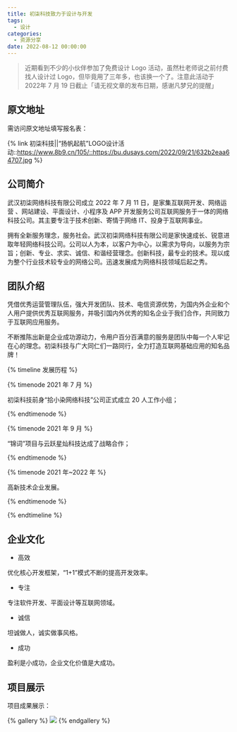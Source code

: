 ```yaml
---
title: 初柒科技致力于设计与开发
tags:
  - 设计
categories:
  - 资源分享
date: 2022-08-12 00:00:00
---
```


> 近期看到不少的小伙伴参加了免费设计 Logo 活动，虽然杜老师说之前付费找人设计过 Logo，但毕竟用了三年多，也该换一个了。注意此活动于 2022年 7 月 19 日截止「请无视文章的发布日期，感谢凡梦兄的提醒」

<!-- more -->

## 原文地址

需访问原文地址填写报名表：

{% link 初柒科技||“扬帆起航”LOGO设计活动::https://www.8b9.cn/105/::https://bu.dusays.com/2022/09/21/632b2eaa64707.jpg %}

## 公司简介

武汉初柒网络科技有限公司成立 2022 年 7 月 11 日，是家集互联网开发、网络运营 、网站建设、平面设计、小程序及 APP 开发服务公司互联网服务于一体的网络科技公司。其主要专注于技术创新、寄情于网络 IT、投身于互联网事业。

拥有全新服务理念，服务社会。武汉初柒网络科技有限公司是家快速成长、锐意进取年轻网络科技公司。公司以人为本，以客户为中心，以需求为导向，以服务为宗旨；创新、专业、求实、诚信、和谐经营理念。创新科技，最专业的技术。现以成为整个行业技术较专业的网络公司。迅速发展成为网络科技领域后起之秀。

## 团队介绍

凭借优秀运营管理队伍，强大开发团队、技术、电信资源优势，为国内外企业和个人用户提供优秀互联网服务，并吸引国内外优秀的知名企业于我们合作，共同致力于互联网应用服务。

不断推陈出新是企业成功源动力，令用户百分百满意的服务是团队中每一个人牢记在心的理念。初柒科技与广大同仁们一路同行，全力打造互联网基础应用的知名品牌！

{% timeline 发展历程 %}

{% timenode 2021 年 7 月 %}

初柒科技前身“拾小染网络科技”公司正式成立 20 人工作小组；

{% endtimenode %}

{% timenode 2021 年 9 月 %}

“锦词”项目与云跃星灿科技达成了战略合作；

{% endtimenode %}

{% timenode 2021 年~2022 年 %}

高新技术企业发展。

{% endtimenode %}

{% endtimeline %}

## 企业文化

* 高效

优化核心开发框架，“1+1”模式不断的提高开发效率。

* 专注

专注软件开发、平面设计等互联网领域。

* 诚信

坦诚做人，诚实做事风格。

* 成功

盈利是小成功，企业文化价值是大成功。

## 项目展示

项目成果展示：

{% gallery %}
![](https://cdn.dusays.com/2022/08/493-2.jpg/1)
{% endgallery %}